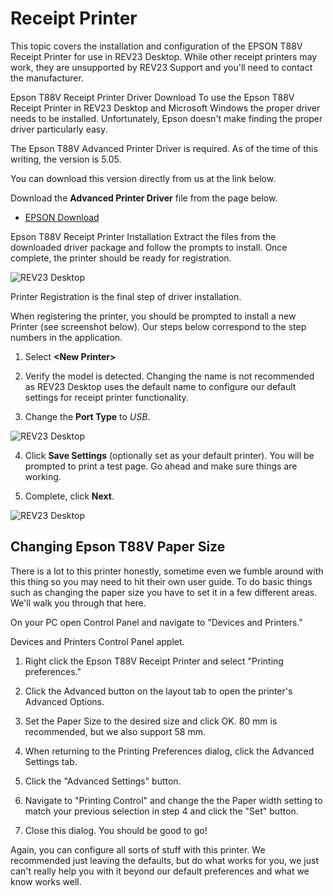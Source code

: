 # Receipt Printer

This topic covers the installation and configuration of the EPSON T88V Receipt Printer for use in REV23 Desktop. While other receipt printers may work, they are unsupported by REV23 Support and you'll need to contact the manufacturer.

Epson T88V Receipt Printer Driver Download
To use the Epson T88V Receipt Printer in REV23 Desktop and Microsoft Windows the proper driver needs to be installed. Unfortunately, Epson doesn't make finding the proper driver particularly easy.

The Epson T88V Advanced Printer Driver is required. As of the time of this writing, the version is 5.05.

You can download this version directly from us at the link below.

Download the **Advanced Printer Driver** file from the page below.
- [EPSON Download](https://epson.com/Support/Point-of-Sale/Receipt-Printers/Epson-TM-T88V/s/SPT_C31CA85011)

Epson T88V Receipt Printer Installation
Extract the files from the downloaded driver package and follow the prompts to install. Once complete, the printer should be ready for registration.

![REV23 Desktop](img/receipt_printer_1.png)

Printer Registration is the final step of driver installation.

When registering the printer, you should be prompted to install a new Printer (see screenshot below). Our steps below correspond to the step numbers in the application.

1. Select **&lt;New Printer&gt;**

2. Verify the model is detected. Changing the name is not recommended as REV23 Desktop uses the default name to configure our default settings for receipt printer functionality.

3. Change the **Port Type** to *USB*.

![REV23 Desktop](img/receipt_printer_2.png)

4. Click **Save Settings** (optionally set as your default printer). You will be prompted to print a test page. Go ahead and make sure things are working.

5. Complete, click **Next**.

![REV23 Desktop](img/receipt_printer_3.png)

## Changing Epson T88V Paper Size

There is a lot to this printer honestly, sometime even we fumble around with this thing so you may need to hit their own user guide. To do basic things such as changing the paper size you have to set it in a few different areas. We'll walk you through that here.

On your PC open Control Panel and navigate to "Devices and Printers."

Devices and Printers Control Panel applet.

1. Right click the Epson T88V Receipt Printer and select "Printing preferences."

2. Click the Advanced button on the layout tab to open the printer's Advanced Options.

3. Set the Paper Size to the desired size and click OK. 80 mm is recommended, but we also support 58 mm.

4. When returning to the Printing Preferences dialog, click the Advanced Settings tab.

5. Click the "Advanced Settings" button.

6. Navigate to "Printing Control" and change the the Paper width setting to match your previous selection in step 4 and click the "Set" button.

7. Close this dialog. You should be good to go!

Again, you can configure all sorts of stuff with this printer. We recommended just leaving the defaults, but do what works for you, we just can't really help you with it beyond our default preferences and what we know works well.